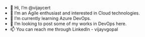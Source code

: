 - 👋 Hi, I’m @vijaycert
- 👀 I’m an Agile enthusiast and interested in Cloud technologies.
- 🌱 I’m currently learning Azure DevOps.
- 💞️ I’m looking to post some of my works in DevOps here.
- 📫 You can reach me through LinkedIn - vijayvgopal


<!---
vijaycert/vijaycert is a ✨ special ✨ repository because its `README.md` (this file) appears on your GitHub profile.
You can click the Preview link to take a look at your changes.
--->
